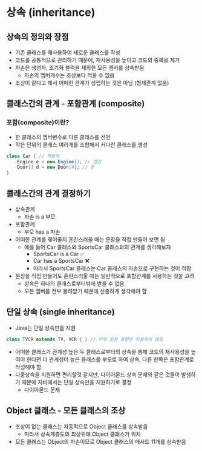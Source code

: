 # 상속 (inheritance)

## 상속의 정의와 장점

- 기존 클래스를 재사용하여 새로운 클래스를 작성
- 코드를 공통적으로 관리하기 때문에, 재사용성을 높이고 코드의 중복을 제거
- 자손은 생성자, 초기화 블럭을 제외한 모든 멤버를 상속받음
  - 자손의 멤버개수는 조상보다 적을 수 없음
- 조상이 같다고 해서 어떠한 관계가 성립하는 것은 아님 (형제관계 없음)

## 클래스간의 관계 - 포함관계 (composite)

### 포함(composite)이란?

- 한 클래스의 멤버변수로 다른 클래스를 선언
- 작은 단위의 클래스 여러개를 조합해서 커다란 클래스를 생성

```java
class Car { // 자동차
	Engine e = new Engine(); // 엔진
	Door[] d = new Door[4]; // 문
}
```

## 클래스간의 관계 결정하기

- 상속관계
  - 자손 is a 부모
- 포함관계
  - 부모 has a 자손
- 어떠한 관계를 맺어줄지 혼란스러울 때는 문장을 직접 만들어 보면 됨
  - 예를 들어 Car 클래스와 SportsCar 클래스와의 관계를 생각해보자
    - SportsCar is a Car ✅
    - Car has a SportsCar ❌
    - 따라서 SportsCar 클래스는 Car 클래스의 자손으로 구현하는 것이 적합
- 문장을 직접 만들어도 혼란스러울 때는 일반적으로 포함관계를 사용하는 것을 고려
  - 상속은 하나의 클래스로부터밖에 받을 수 없음
  - 모든 멤버를 전부 물려받기 때문에 신중하게 생각해야 함

## 단일 상속 (single inheritance)

- Java는 단일 상속만을 지원

```java
class TVCR extends TV, VCR { } // 이와 같은 표현은 허용하지 않음
```

- 어떠한 클래스가 관계성 높은 두 클래스로부터의 상속을 통해 코드의 재사용성을 높여야 한다면 더 관계성이 높은 클래스를 부모로 하여 상속, 다른 한쪽은 포함관계로 작성해야 함
- 다중상속을 지원하면 편리할것 같지만, 다이아몬드 상속 문제와 같은 것들이 발생하기 때문에 자바에서는 단일 상속만을 지원하기로 결정
  - 다이아몬드 문제

## Object 클래스 - 모든 클래스의 조상

- 조상이 없는 클래스는 자동적으로 Object 클래스를 상속받음
  - 따라서 상속계층도의 최상위에 Object 클래스가 위치
- 모든 클래스는 Object의 자손이므로 Object 클래스의 메서드 11개를 상속받음
